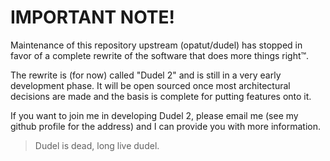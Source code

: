 # IMPORTANT NOTE!

Maintenance of this repository upstream (opatut/dudel) has stopped in favor of a complete rewrite of the software that does more things right™.

The rewrite is (for now) called "Dudel 2" and is still in a very early development phase. It will be open sourced once most architectural decisions are made and the basis is complete for putting features onto it.

If you want to join me in developing Dudel 2, please email me (see my github profile for the address) and I can provide you with more information.

> Dudel is dead, long live dudel.
